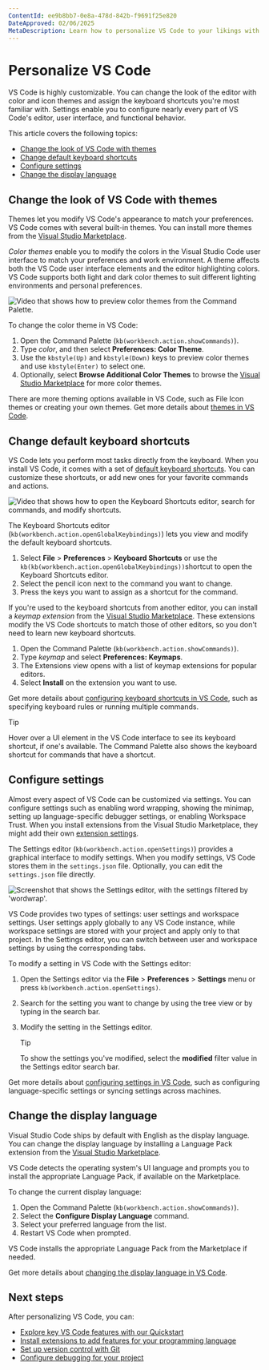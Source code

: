 ```yaml
---
ContentId: ee9b8bb7-0e8a-478d-842b-f9691f25e820
DateApproved: 02/06/2025
MetaDescription: Learn how to personalize VS Code to your likings with themes, icons, keyboard shortcuts, display language, and settings.
---
```

# Personalize VS Code

VS Code is highly customizable. You can change the look of the editor with color and icon themes and assign the keyboard shortcuts you're most familiar with. Settings enable you to configure nearly every part of VS Code's editor, user interface, and functional behavior.

This article covers the following topics:

* [Change the look of VS Code with themes](#change-the-look-of-vs-code-with-themes)
* [Change default keyboard shortcuts](#change-default-keyboard-shortcuts)
* [Configure settings](#configure-settings)
* [Change the display language](#change-the-display-language)

## Change the look of VS Code with themes

Themes let you modify VS Code's appearance to match your preferences. VS Code comes with several built-in themes. You can install more themes from the [Visual Studio Marketplace](https://marketplace.visualstudio.com/vscode).

_Color themes_ enable you to modify the colors in the Visual Studio Code user interface to match your preferences and work environment. A theme affects both the VS Code user interface elements and the editor highlighting colors. VS Code supports both light and dark color themes to suit different lighting environments and personal preferences.

![Video that shows how to preview color themes from the Command Palette.](images/personalize-vscode/themes_hero.gif)

To change the color theme in VS Code:

1. Open the Command Palette (`kb(workbench.action.showCommands)`).
1. Type _color_, and then select **Preferences: Color Theme**.
1. Use the `kbstyle(Up)` and `kbstyle(Down)` keys to preview color themes and use `kbstyle(Enter)` to select one.
1. Optionally, select **Browse Additional Color Themes** to browse the [Visual Studio Marketplace](https://marketplace.visualstudio.com/vscode) for more color themes.

There are more theming options available in VS Code, such as File Icon themes or creating your own themes. Get more details about [themes in VS Code](/docs/editor/themes.md).

## Change default keyboard shortcuts

VS Code lets you perform most tasks directly from the keyboard. When you install VS Code, it comes with a set of [default keyboard shortcuts](/docs/reference/default-keybindings.md). You can customize these shortcuts, or add new ones for your favorite commands and actions.

![Video that shows how to open the Keyboard Shortcuts editor, search for commands, and modify shortcuts.](images/personalize-vscode/keyboard-shortcuts.gif)

The Keyboard Shortcuts editor (`kb(workbench.action.openGlobalKeybindings)`) lets you view and modify the default keyboard shortcuts.

1. Select **File** > **Preferences** > **Keyboard Shortcuts** or use the `kb(kb(workbench.action.openGlobalKeybindings))`shortcut to open the Keyboard Shortcuts editor.
1. Select the pencil icon next to the command you want to change.
1. Press the keys you want to assign as a shortcut for the command.

If you're used to the keyboard shortcuts from another editor, you can install a _keymap extension_ from the [Visual Studio Marketplace](https://marketplace.visualstudio.com/vscode). These extensions modify the VS Code shortcuts to match those of other editors, so you don't need to learn new keyboard shortcuts.

1. Open the Command Palette (`kb(workbench.action.showCommands)`).
1. Type _keymap_ and select **Preferences: Keymaps**.
1. The Extensions view opens with a list of keymap extensions for popular editors.
1. Select **Install** on the extension you want to use.

Get more details about [configuring keyboard shortcuts in VS Code](/docs/editor/keybindings.md), such as specifying keyboard rules or running multiple commands.

> [!TIP]
> Hover over a UI element in the VS Code interface to see its keyboard shortcut, if one's available. The Command Palette also shows the keyboard shortcut for commands that have a shortcut.

## Configure settings

Almost every aspect of VS Code can be customized via settings. You can configure settings such as enabling word wrapping, showing the minimap, setting up language-specific debugger settings, or enabling Workspace Trust. When you install extensions from the Visual Studio Marketplace, they might add their own [extension settings](/docs/getstarted/extensions.md#open-extension-settings).

The Settings editor (`kb(workbench.action.openSettings)`) provides a graphical interface to modify settings. When you modify settings, VS Code stores them in the `settings.json` file. Optionally, you can edit the `settings.json` file directly.

![Screenshot that shows the Settings editor, with the settings filtered by 'wordwrap'.](images/personalize-vscode/settings-search.png)

VS Code provides two types of settings: user settings and workspace settings. User settings apply globally to any VS Code instance, while workspace settings are stored with your project and apply only to that project. In the Settings editor, you can switch between user and workspace settings by using the corresponding tabs.

To modify a setting in VS Code with the Settings editor:

1. Open the Settings editor via the **File** > **Preferences** > **Settings** menu or press `kb(workbench.action.openSettings)`.

1. Search for the setting you want to change by using the tree view or by typing in the search bar.

1. Modify the setting in the Settings editor.

    > [!TIP]
    > To show the settings you've modified, select the **modified** filter value in the Settings editor search bar.

Get more details about [configuring settings in VS Code](/docs/editor/settings.md), such as configuring language-specific settings or syncing settings across machines.

## Change the display language

Visual Studio Code ships by default with English as the display language. You can change the display language by installing a Language Pack extension from the [Visual Studio Marketplace](https://marketplace.visualstudio.com/search?target=VSCode&category=Language%20Packs&sortBy=Installs).

VS Code detects the operating system's UI language and prompts you to install the appropriate Language Pack, if available on the Marketplace.

To change the current display language:

1. Open the Command Palette  (`kb(workbench.action.showCommands)`).
1. Select the **Configure Display Language** command.
1. Select your preferred language from the list.
1. Restart VS Code when prompted.

VS Code installs the appropriate Language Pack from the Marketplace if needed.

Get more details about [changing the display language in VS Code](/docs/editor/locales.md).

## Next steps

After personalizing VS Code, you can:

* [Explore key VS Code features with our Quickstart](/docs/getstarted/getting-started.md)
* [Install extensions to add features for your programming language](/docs/getstarted/extensions.md)
* [Set up version control with Git](/docs/sourcecontrol/overview.md)
* [Configure debugging for your project](/docs/editor/debugging.md)
